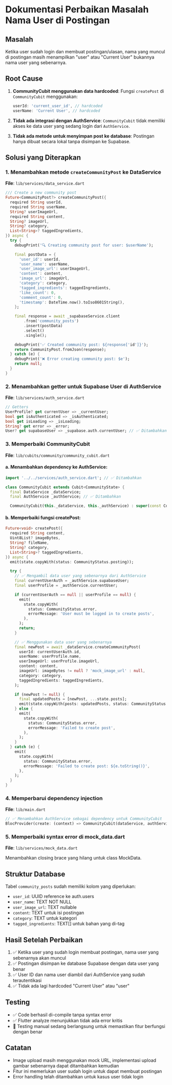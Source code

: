 # Dokumentasi Perbaikan Masalah Nama User di Postingan

## Masalah

Ketika user sudah login dan membuat postingan/ulasan, nama yang muncul di postingan masih menampilkan "user" atau "Current User" bukannya nama user yang sebenarnya.

## Root Cause

1. **CommunityCubit menggunakan data hardcoded**: Fungsi `createPost` di `CommunityCubit` menggunakan:

   ```dart
   userId: 'current_user_id', // hardcoded
   userName: 'Current User', // hardcoded
   ```

2. **Tidak ada integrasi dengan AuthService**: `CommunityCubit` tidak memiliki akses ke data user yang sedang login dari `AuthService`.

3. **Tidak ada metode untuk menyimpan post ke database**: Postingan hanya dibuat secara lokal tanpa disimpan ke Supabase.

## Solusi yang Diterapkan

### 1. Menambahkan metode `createCommunityPost` ke DataService

**File**: `lib/services/data_service.dart`

```dart
/// Create a new community post
Future<CommunityPost?> createCommunityPost({
  required String userId,
  required String userName,
  String? userImageUrl,
  required String content,
  String? imageUrl,
  String? category,
  List<String>? taggedIngredients,
}) async {
  try {
    debugPrint('🔍 Creating community post for user: $userName');

    final postData = {
      'user_id': userId,
      'user_name': userName,
      'user_image_url': userImageUrl,
      'content': content,
      'image_url': imageUrl,
      'category': category,
      'tagged_ingredients': taggedIngredients,
      'like_count': 0,
      'comment_count': 0,
      'timestamp': DateTime.now().toIso8601String(),
    };

    final response = await _supabaseService.client
        .from('community_posts')
        .insert(postData)
        .select()
        .single();

    debugPrint('✅ Created community post: ${response['id']}');
    return CommunityPost.fromJson(response);
  } catch (e) {
    debugPrint('❌ Error creating community post: $e');
    return null;
  }
}
```

### 2. Menambahkan getter untuk Supabase User di AuthService

**File**: `lib/services/auth_service.dart`

```dart
// Getters
UserProfile? get currentUser => _currentUser;
bool get isAuthenticated => _isAuthenticated;
bool get isLoading => _isLoading;
String? get error => _error;
User? get supabaseUser => _supabase.auth.currentUser; // ✅ Ditambahkan
```

### 3. Memperbaiki CommunityCubit

**File**: `lib/cubits/community/community_cubit.dart`

#### a. Menambahkan dependency ke AuthService:

```dart
import '../../services/auth_service.dart'; // ✅ Ditambahkan

class CommunityCubit extends Cubit<CommunityState> {
  final DataService _dataService;
  final AuthService _authService; // ✅ Ditambahkan

  CommunityCubit(this._dataService, this._authService) : super(const CommunityState());
```

#### b. Memperbaiki fungsi createPost:

```dart
Future<void> createPost({
  required String content,
  Uint8List? imageBytes,
  String? fileName,
  String? category,
  List<String>? taggedIngredients,
}) async {
  emit(state.copyWith(status: CommunityStatus.posting));

  try {
    // ✅ Mengambil data user yang sebenarnya dari AuthService
    final currentUserAuth = _authService.supabaseUser;
    final userProfile = _authService.currentUser;

    if (currentUserAuth == null || userProfile == null) {
      emit(
        state.copyWith(
          status: CommunityStatus.error,
          errorMessage: 'User must be logged in to create posts',
        ),
      );
      return;
    }

    // ✅ Menggunakan data user yang sebenarnya
    final newPost = await _dataService.createCommunityPost(
      userId: currentUserAuth.id,
      userName: userProfile.name,
      userImageUrl: userProfile.imageUrl,
      content: content,
      imageUrl: imageBytes != null ? 'mock_image_url' : null,
      category: category,
      taggedIngredients: taggedIngredients,
    );

    if (newPost != null) {
      final updatedPosts = [newPost, ...state.posts];
      emit(state.copyWith(posts: updatedPosts, status: CommunityStatus.loaded));
    } else {
      emit(
        state.copyWith(
          status: CommunityStatus.error,
          errorMessage: 'Failed to create post',
        ),
      );
    }
  } catch (e) {
    emit(
      state.copyWith(
        status: CommunityStatus.error,
        errorMessage: 'Failed to create post: ${e.toString()}',
      ),
    );
  }
}
```

### 4. Memperbarui dependency injection

**File**: `lib/main.dart`

```dart
// ✅ Menambahkan AuthService sebagai dependency untuk CommunityCubit
BlocProvider(create: (context) => CommunityCubit(dataService, authService)),
```

### 5. Memperbaiki syntax error di mock_data.dart

**File**: `lib/services/mock_data.dart`

Menambahkan closing brace yang hilang untuk class MockData.

## Struktur Database

Tabel `community_posts` sudah memiliki kolom yang diperlukan:

- `user_id`: UUID reference ke auth.users
- `user_name`: TEXT NOT NULL
- `user_image_url`: TEXT nullable
- `content`: TEXT untuk isi postingan
- `category`: TEXT untuk kategori
- `tagged_ingredients`: TEXT[] untuk bahan yang di-tag

## Hasil Setelah Perbaikan

1. ✅ Ketika user yang sudah login membuat postingan, nama user yang sebenarnya akan muncul
2. ✅ Postingan disimpan ke database Supabase dengan data user yang benar
3. ✅ User ID dan nama user diambil dari AuthService yang sudah terautentikasi
4. ✅ Tidak ada lagi hardcoded "Current User" atau "user"

## Testing

- ✅ Code berhasil di-compile tanpa syntax error
- ✅ Flutter analyze menunjukkan tidak ada error kritis
- 🔄 Testing manual sedang berlangsung untuk memastikan fitur berfungsi dengan benar

## Catatan

- Image upload masih menggunakan mock URL, implementasi upload gambar sebenarnya dapat ditambahkan kemudian
- Fitur ini memerlukan user sudah login untuk dapat membuat postingan
- Error handling telah ditambahkan untuk kasus user tidak login
